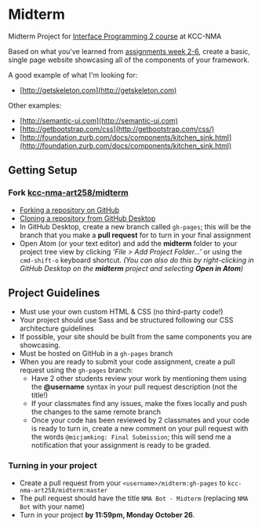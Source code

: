 # Midterm
Midterm Project for [Interface Programming 2 course](https://github.com/kcc-nma-art258) at KCC-NMA

Based on what you've learned from [assignments week 2-6](https://github.com/kcc-nma-art258/assignments), create a basic, single page website showcasing all of the components of your framework.

A good example of what I'm looking for:
- [http://getskeleton.com](http://getskeleton.com)

Other examples:
- [http://semantic-ui.com](http://semantic-ui.com)
- [http://getbootstrap.com/css](http://getbootstrap.com/css/)
- [http://foundation.zurb.com/docs/components/kitchen_sink.html](http://foundation.zurb.com/docs/components/kitchen_sink.html)

## Getting Setup

### Fork [kcc-nma-art258/midterm](https://github.com/kcc-nma-art258/midterm)
- [Forking a repository on GitHub](https://help.github.com/articles/fork-a-repo/)
- [Cloning a repository from GitHub Desktop](https://help.github.com/desktop/guides/contributing/cloning-a-repository-from-github-desktop/)
- In GitHub Desktop, create a new branch called `gh-pages`; this will be the branch that you make a **pull request** for to turn in your final assignment
- Open Atom (or your text editor) and add the **midterm** folder to your project tree view by clicking _'File > Add Project Folder...'_ or using the `cmd-shift-o` keyboard shortcut. _(You can also do this by right-clicking in GitHub Desktop on the **midterm** project and selecting **Open in Atom**)_

## Project Guidelines
- Must use your own custom HTML & CSS (no third-party code!)
- Your project should use Sass and be structured following our CSS architecture guidelines
- If possible, your site should be built from the same components you are showcasing.
- Must be hosted on GitHub in a `gh-pages` branch
- When you are ready to submit your code assignment, create a pull request using the `gh-pages` branch:
  - Have 2 other students review your work by mentioning them using the **@username** syntax in your pull request description (not the title!)
  - If your classmates find any issues, make the fixes locally and push the changes to the same remote branch
  - Once your code has been reviewed by 2 classmates and your code is ready to turn in, create a new comment on your pull request with the words `@micjamking: Final Submission`; this will send me a notification that your assignment is ready to be graded.

### Turning in your project
- Create a pull request from your `<username>/midterm:gh-pages` to `kcc-nma-art258/midterm:master`
- The pull request should have the title `NMA Bot - Midterm` (replacing `NMA Bot` with your name) 
- Turn in your project **by 11:59pm, Monday October 26**.